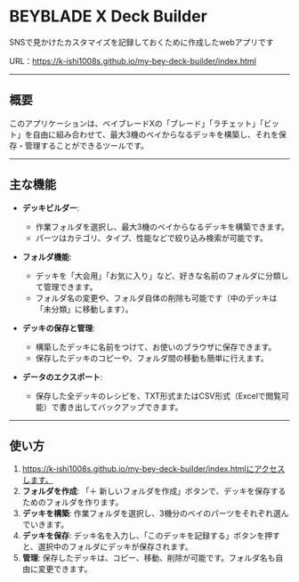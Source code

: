 # BEYBLADE X Deck Builder

SNSで見かけたカスタマイズを記録しておくために作成したwebアプリです

URL：https://k-ishi1008s.github.io/my-bey-deck-builder/index.html

---
## 概要

このアプリケーションは、ベイブレードXの「ブレード」「ラチェット」「ビット」を自由に組み合わせて、最大3機のベイからなるデッキを構築し、それを保存・管理することができるツールです。

---
## 主な機能

* **デッキビルダー**:
    * 作業フォルダを選択し、最大3機のベイからなるデッキを構築できます。
    * パーツはカテゴリ、タイプ、性能などで絞り込み検索が可能です。

* **フォルダ機能**:
    * デッキを「大会用」「お気に入り」など、好きな名前のフォルダに分類して管理できます。
    * フォルダ名の変更や、フォルダ自体の削除も可能です（中のデッキは「未分類」に移動します）。

* **デッキの保存と管理**:
    * 構築したデッキに名前をつけて、お使いのブラウザに保存できます。
    * 保存したデッキのコピーや、フォルダ間の移動も簡単に行えます。

* **データのエクスポート**:
    * 保存した全デッキのレシピを、TXT形式またはCSV形式（Excelで閲覧可能）で書き出してバックアップできます。

---
## 使い方

1.  https://k-ishi1008s.github.io/my-bey-deck-builder/index.htmlにアクセスします。
2.  **フォルダを作成**: 「＋ 新しいフォルダを作成」ボタンで、デッキを保存するためのフォルダを作ります。
3.  **デッキを構築**: 作業フォルダを選択し、3機分のベイのパーツをそれぞれ選んでいきます。
4.  **デッキを保存**: デッキ名を入力し、「このデッキを記録する」ボタンを押すと、選択中のフォルダにデッキが保存されます。
5.  **管理**: 保存したデッキは、コピー、移動、削除が可能です。フォルダ名も自由に変更できます。

